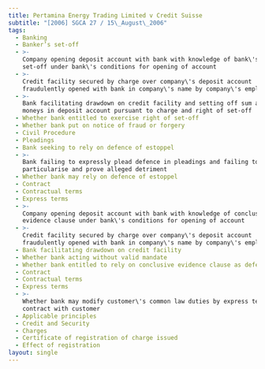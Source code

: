 ```yaml
---
title: Pertamina Energy Trading Limited v Credit Suisse
subtitle: "[2006] SGCA 27 / 15\_August\_2006"
tags:
  - Banking
  - Banker’s set-off
  - >-
    Company opening deposit account with bank with knowledge of bank\'s right of
    set-off under bank\'s conditions for opening of account
  - >-
    Credit facility secured by charge over company\'s deposit account
    fraudulently opened with bank in company\'s name by company\'s employee
  - >-
    Bank facilitating drawdown on credit facility and setting off sum against
    moneys in deposit account pursuant to charge and right of set-off
  - Whether bank entitled to exercise right of set-off
  - Whether bank put on notice of fraud or forgery
  - Civil Procedure
  - Pleadings
  - Bank seeking to rely on defence of estoppel
  - >-
    Bank failing to expressly plead defence in pleadings and failing to
    particularise and prove alleged detriment
  - Whether bank may rely on defence of estoppel
  - Contract
  - Contractual terms
  - Express terms
  - >-
    Company opening deposit account with bank with knowledge of conclusive
    evidence clause under bank\'s conditions for opening of account
  - >-
    Credit facility secured by charge over company\'s deposit account
    fraudulently opened with bank in company\'s name by company\'s employee
  - Bank facilitating drawdown on credit facility
  - Whether bank acting without valid mandate
  - Whether bank entitled to rely on conclusive evidence clause as defence
  - Contract
  - Contractual terms
  - Express terms
  - >-
    Whether bank may modify customer\'s common law duties by express terms in
    contract with customer
  - Applicable principles
  - Credit and Security
  - Charges
  - Certificate of registration of charge issued
  - Effect of registration
layout: single
---
```


